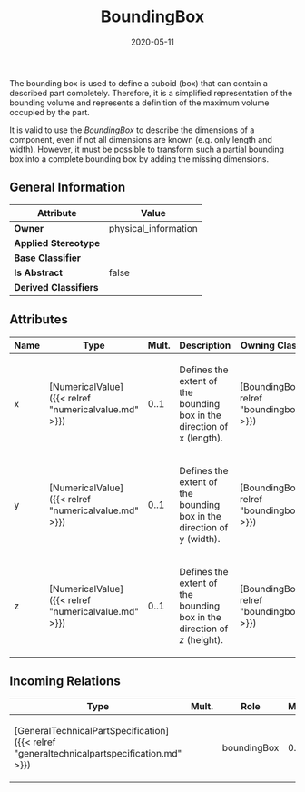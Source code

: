 ﻿---
title: BoundingBox
toc: false
type: specs
date: "2020-05-11"
draft: false
specification: VEC
version: 1.2.0
documentType: "Recommendation"
elementType: Class
classes:
  - BoundingBox
menu_name: vec-1.2.0
---
<p> The bounding box is used to define a cuboid&#160;(box) that can contain a described part completely. Therefore, it is a simplified representation of the bounding volume and represents a definition of the maximum volume occupied by the part.      </p>      <p> It is valid to use the <i>BoundingBox</i> to describe the dimensions of a component, even if not all dimensions are known (e.g. only length and width). However, it must be possible to transform such a partial bounding box into a complete bounding box by adding the missing dimensions.      </p>

## General Information

| Attribute               | Value |
|-------------------------|-------|
| **Owner**               | physical_information |
| **Applied Stereotype**  |   |
| **Base Classifier**     |   |
| **Is Abstract**         | false |
| **Derived Classifiers** |   |

## Attributes
|  Name  |  Type  |  Mult.  |  Description  |  Owning Classifier  |
|--------|--------|---------|---------------|--------------|
|x | [NumericalValue]({{< relref "numericalvalue.md" >}}) | 0..1 | <p> Defines the extent of the bounding box in the direction of x<i> </i>(length).      </p> | [BoundingBox]({{< relref "boundingbox.md" >}}) |
|y | [NumericalValue]({{< relref "numericalvalue.md" >}}) | 0..1 | <p> Defines the extent of the bounding box in the direction of y<i> </i>(width).      </p> | [BoundingBox]({{< relref "boundingbox.md" >}}) |
|z | [NumericalValue]({{< relref "numericalvalue.md" >}}) | 0..1 | <p> Defines the extent of the bounding box in the direction of <i>z </i>(height).      </p> | [BoundingBox]({{< relref "boundingbox.md" >}}) |

##  Incoming Relations
|    Type  |   Mult.  |   Role    |   Mult.   |   Description  |
|----------|----------|-----------|-----------|----------------|
| [GeneralTechnicalPartSpecification]({{< relref "generaltechnicalpartspecification.md" >}}) |  | boundingBox | 0..1 | <p> Defines the bounding box of the part.      </p> |
